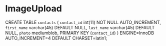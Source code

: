 # ImageUpload
CREATE TABLE `contacts` (
  `contact_id` int(11) NOT NULL AUTO_INCREMENT,
  `first_name` varchar(45) DEFAULT NULL,
  `last_name` varchar(45) DEFAULT NULL,
  `photo` mediumblob,
  PRIMARY KEY (`contact_id`)
) ENGINE=InnoDB AUTO_INCREMENT=4 DEFAULT CHARSET=latin1;
